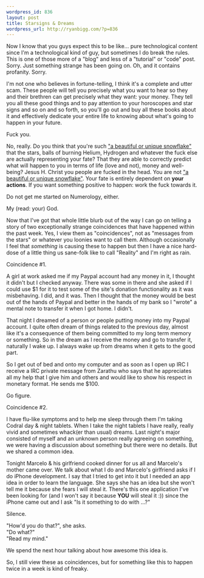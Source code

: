 ```yaml
--- 
wordpress_id: 836
layout: post
title: Starsigns & Dreams
wordpress_url: http://ryanbigg.com/?p=836
---
```

Now I know that you guys expect this to be like... pure technological content since I'm a technological kind of guy, but sometimes I do break the rules. This is one of those more of a "blog" and less of a "tutorial" or "code" post. Sorry. Just something strange has been going on. Oh, and it contains profanity. Sorry.

I'm not one who believes in fortune-telling, I think it's a complete and utter scam. These people will tell you precisely what you want to hear so they and their brethren can get precisely what they want: your money. They tell you all these good things and to pay attention to your horoscopes and star signs and so on and so forth, so you'll go out and buy all these books about it and effectively dedicate your entire life to knowing about what's going to happen in your future.

Fuck you.

No, really. Do you think that you're such <a href='http://www.imdb.com/title/tt0137523/quotes'>"a beautiful or unique snowflake"</a> that the stars, balls of burning Helium, Hydrogen and whatever the fuck else are actually representing your fate? That they are able to correctly predict what will happen to you in terms of life (love and not), money and well-being? Jesus H. Christ you people are fucked in the head. You are not <a href='http://www.imdb.com/title/tt0137523/quotes'>"a beautiful or unique snowflake"</a>. Your fate is entirely dependent on <strong>your actions</strong>. If you want something positive to happen: work the fuck towards it.

Do not get me started on Numerology, either.

My (read: your) God.

Now that I've got that whole little blurb out of the way I can go on telling a story of two exceptionally strange coincidences that have happened within the past week. Yes, I view them as "coincidences", not as "messages from the stars" or whatever you loonies want to call them. Although occasionally I feel that *something* is causing these to happen but then I have a nice hard-dose of a little thing us sane-folk like to call "Reality" and I'm right as rain.

Coincidence #1.

A girl at work asked me if my Paypal account had any money in it, I thought it didn't but I checked anyway. There was some in there and she asked if I could use $1 for it to test some of the site's donation functionality as it was misbehaving. I did, and it was. Then I thought that the money would be best out of the hands of Paypal and better in the hands of my bank so I "wrote" a mental note to transfer it when I got home. I didn't.

That night I dreamed of a person or people putting money into my Paypal account. I quite often dream of things related to the previous day, almost like it's a consequence of them being committed to my long term memory or something. So in the dream as I receive the money and go to transfer it, naturally I wake up. I always wake up from dreams when it gets to the good part.

So I get out of bed and onto my computer and as soon as I open up IRC I receive a IRC private message from Zarathu who says that he appreciates all my help that I give him and others and would like to show his respect in monetary format. He sends me $100.

Go figure.

Coincidence #2.

I have flu-like symptoms and to help me sleep through them I'm taking Codral day & night tablets. When I take the night tablets I have really, really vivid and sometimes whack(er than usual) dreams. Last night's major consisted of myself and an unknown person really agreeing on something, we were having a discussion about something but there were no details. But we shared a common idea. 

Tonight Marcelo & his girlfriend cooked dinner for us all and Marcelo's mother came over. We talk about what I do and Marcelo's girlfriend asks if I do iPhone development. I say that I tried to get into it but I needed an app idea in order to learn the language. She says she has an idea but she won't tell me it because she fears I will steal it. There's this one application I've been looking for (and I won't say it because <strong>YOU</strong> will steal it :)) since the iPhone came out and I ask "Is it something to do with ...?"

Silence.

"How'd you do that?", she asks.<br>
"Do what?"<br>
"Read my mind."

We spend the next hour talking about how awesome this idea is.

So, I still view these as coincidences, but for something like this to happen twice in a week is kind of freaky.

